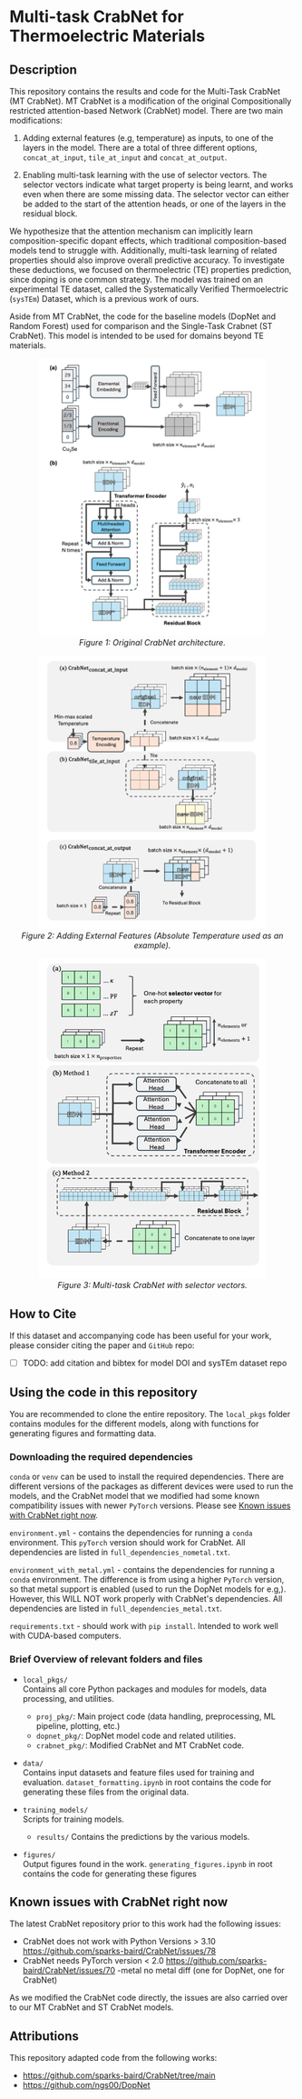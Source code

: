 # Multi-task CrabNet for Thermoelectric Materials

## Description

This repository contains the results and code for the Multi-Task CrabNet (MT CrabNet). MT CrabNet is a modification of the original Compositionally restricted attention-based Network (CrabNet) model. There are two main modifications:

1. Adding external features (e.g, temperature) as inputs, to one of the layers in the model. There are a total of three different options, `concat_at_input`, `tile_at_input` and `concat_at_output`. 

2. Enabling multi-task learning with the use of selector vectors. The selector vectors indicate what target property is being learnt, and works even when there are some missing data. The selector vector can either be added to the start of the attention heads, or one of the layers in the residual block.

We hypothesize that the attention mechanism can implicitly learn composition-specific dopant effects, which traditional composition-based models tend to struggle with. Additionally, multi-task learning of related properties should also improve overall predictive accuracy. To investigate these deductions, we focused on thermoelectric (TE) properties prediction, since doping is one common strategy. The model was trained on an experimental TE dataset, called the Systematically Verified Thermoelectric (`sysTEm`) Dataset, which is a previous work of ours. 

Aside from MT CrabNet, the code for the baseline models (DopNet and Random Forest) used for comparison and the Single-Task Crabnet (ST CrabNet). This model is intended to be used for domains beyond TE materials. 

<p align="center">
  <img src="figures/crabnet_ori_arch.png" alt="CrabNet Original Architecture" width="400"/>
  <br>
  <em>Figure 1: Original CrabNet architecture.</em>
</p>

<p align="center">
  <img src="figures/crabnet_temperature.png" alt="CrabNet External Features" width="400"/>
  <br>
  <em>Figure 2: Adding External Features (Absolute Temperature used as an example).</em>
</p>

<p align="center">
  <img src="figures/crabnet_mt.png" alt="Multi-task CrabNet" width="400"/>
  <br>
  <em>Figure 3: Multi-task CrabNet with selector vectors.</em>
</p>

## How to Cite
If this dataset and accompanying code has been useful for your work, please consider citing the paper and `GitHub` repo:

- [ ] TODO: add citation and bibtex for model DOI and sysTEm dataset repo 


## Using the code in this repository

You are recommended to clone the entire repository. The `local_pkgs` folder contains modules for the different models, along with functions for generating figures and formatting data.


### Downloading the required dependencies
`conda` or `venv` can be used to install the required dependencies. There are different versions of the packages as different devices were used to run the models, and the CrabNet model that we modified had some known compatibility issues with newer `PyTorch` versions. Please see [Known issues with CrabNet right now](#known-issues-with-crabnet-right-now).


`environment.yml` - contains the dependencies for running a `conda` environment. This `pyTorch` version should work for CrabNet. All dependencies are listed in `full_dependencies_nometal.txt`.

`environment_with_metal.yml` - contains the dependencies for running a `conda` environment. The difference is from using a higher `PyTorch` version, so that metal support is enabled (used to run the DopNet models for e.g,). However, this WILL NOT work properly with CrabNet's dependencies. All dependencies are listed in `full_dependencies_metal.txt`.

`requirements.txt` - should work with `pip install`. Intended to work well with CUDA-based computers.

### Brief Overview of relevant folders and files

- `local_pkgs/`  
  Contains all core Python packages and modules for models, data processing, and utilities.  
  - `proj_pkg/`: Main project code (data handling, preprocessing, ML pipeline, plotting, etc.)
  - `dopnet_pkg/`: DopNet model code and related utilities.
  - `crabnet_pkg/`: Modified CrabNet and MT CrabNet code.

- `data/`  
  Contains input datasets and feature files used for training and evaluation. `dataset_formatting.ipynb` in root contains the code for generating these files from the original data.

- `training_models/`  
  Scripts for training models.

  - `results/`
 Contains the predictions by the various models.

- `figures/`  
  Output figures found in the work. `generating_figures.ipynb` in root contains the code for generating these figures


## Known issues with CrabNet right now

The latest CrabNet repository prior to this work had the following issues:
- CrabNet does not work with Python Versions > 3.10 https://github.com/sparks-baird/CrabNet/issues/78
- CrabNet needs PyTorch version < 2.0 https://github.com/sparks-baird/CrabNet/issues/70
-metal no metal diff (one for DopNet, one for CrabNet)

As we modified the CrabNet code directly, the issues are also carried over to our MT CrabNet and ST CrabNet models.

## Attributions
This repository adapted code from the following works:
 - https://github.com/sparks-baird/CrabNet/tree/main
 - https://github.com/ngs00/DopNet